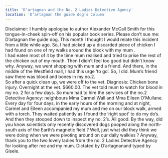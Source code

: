 ```yaml
---
title: 'D’artagnan and the No. 2 Ladies Detective Agency'
location: 'D’artagnan the guide dog’s Column'
---
```

Disclaimer: I humbly apologise to author Alexander McCall Smith for this tongue-in-cheek spin-off on his popular book series.  Please don’t sue me: D’artagnan the guide dog.
This month I thought I would relate this incident from a little while ago.
So, I had picked up a discarded piece of chicken I had found on one of my walks around the block with my mum .  
I had eaten most of it by the time mum realised and tried to prise the rest of the chicken out of my mouth.
Then I didn’t feel too good but didn’t know why.  Anyway, we went shopping with mum and a friend. And there, in the middle of the Westfield mall, I had this urge ‘to go’.  So, I did.
Mum’s friend saw there was blood and bones in my no.2.  
So after a quick clean up, we were off to the vet.
Diagnosis: Chicken bone injury. Overnight at the vet.   $660.00.
The vet told mum to watch for blood in my no. 2 for a few days.  So mum had to hire the services of the no.2 Detective Agency: neighbours Mma Carmel Wall and   Mma Eileen O’Mullane.
Every day for four days, in the early hours of the morning and at night,  Carmel and Eileen accompanied my mum and me on our block walk, armed with a torch.
They waited patiently as I found the ‘right spot’ to do my do’s.
And then they stooped down to inspect my no. 2’s.  All good.
 By the way, did you know scientists only recently discovered dogs pooped along the north-south axis of the Earth’s magnetic field ? 
Well, just what did they think we were doing when we were pivoting around on our daily walkies ?
Anyway, thank you to the two lovely ladies from the no. 2 Ladies Detective Agency    for looking after me and my mum.
Dictated by D’artagnanand typed by Gisele. 
